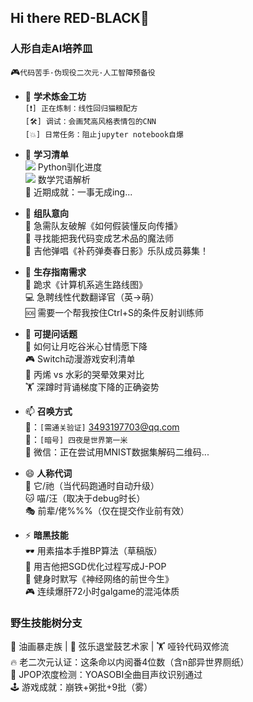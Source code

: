 ## Hi there RED-BLACK👋

<!-- **acger-acmer/acger-acmer** is a ✨ _special_ ✨ repository... -->

### 人形自走AI培养皿
🎮`代码苦手·伪现役二次元·人工智障预备役`

- 🔭 **学术炼金工坊**  
  `[❗] 正在炼制：线性回归猫粮配方`  
  `[🛠️] 调试：会画梵高风格表情包的CNN`  
  `[💥] 日常任务：阻止jupyter notebook自爆`

- 🌱 **学习清单**  
  ![](https://geps.dev/progress/34?dangerColor=ff3860&warningColor=ffdd57) Python驯化进度  
  ![](https://geps.dev/progress/18?warningColor=ff3860) 数学咒语解析  
  🎯 近期成就：一事无成ing...

- 👯 **组队意向**  
  🤝 急需队友破解《如何假装懂反向传播》  
  🎨 寻找能把我代码变成艺术品的魔法师  
  🎸 吉他弹唱《补药弹奏春日影》乐队成员募集！

- 🤔 **生存指南需求**  
  📜 跪求《计算机系逃生路线图》  
  💻 急聘线性代数翻译官（英→萌）  
  🆘 需要一个帮我按住Ctrl+S的条件反射训练师

- 💬 **可提问话题**  
  🧪 如何让月吃谷米心甘情愿下降  
  🎮 Switch动漫游戏安利清单  
  🎨 丙烯 vs 水彩的哭晕效果对比  
  🏋️ 深蹲时背诵梯度下降的正确姿势

- 📫 **召唤方式**  
  📧：`[需通关验证]` 3493197703@qq.com  
  🐧：`[暗号] 四夜是世界第一米`  
  📱 微信：正在尝试用MNIST数据集解码二维码...

- 😄 **人称代词**  
  🤖 它/祂（当代码跑通时自动升级）  
  🐱 喵/汪（取决于debug时长）  
  🎭 前辈/佬%%%（仅在提交作业前有效）

- ⚡ **暗黑技能**  
  🕶️ 用素描本手推BP算法（草稿版）  
  🎵 用吉他把SGD优化过程写成J-POP  
  💪 健身时默写《神经网络的前世今生》  
  🎮 连续爆肝72小时galgame的混沌体质

### 野生技能树分支
🎨 油画暴走族 | 🎸 弦乐退堂鼓艺术家 | 🏋️ 哑铃代码双修流  
🔥 老二次元认证：这条命以内阅番4位数（含n部异世界厕纸）  
🎵 JPOP浓度检测：YOASOBI全曲目声纹识别通过  
🕹️ 游戏成就：崩铁+粥批+9批（雾）
